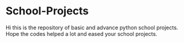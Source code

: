 # School-Projects
Hi this is the repository of basic and advance python school projects.\
Hope the codes helped a lot and eased your school projects.
